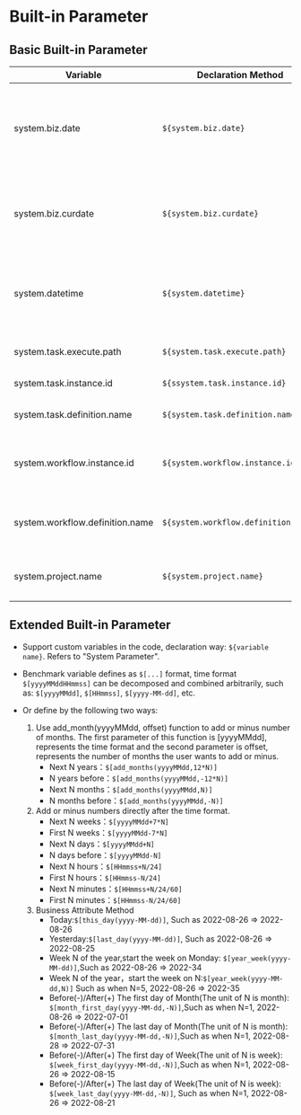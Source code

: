 # Built-in Parameter

## Basic Built-in Parameter

| Variable                        | Declaration Method                   | Meaning                                                                                     |
|---------------------------------|--------------------------------------|---------------------------------------------------------------------------------------------|
| system.biz.date                 | `${system.biz.date}`                 | The day before the schedule time of the daily scheduling instance, the format is `yyyyMMdd` |
| system.biz.curdate              | `${system.biz.curdate}`              | The schedule time of the daily scheduling instance, the format is `yyyyMMdd`                |
| system.datetime                 | `${system.datetime}`                 | The schedule time of the daily scheduling instance, the format is `yyyyMMddHHmmss`          |
| system.task.execute.path        | `${system.task.execute.path}`        | the absolute path of current executing task                                                 |
| system.task.instance.id         | `${ssystem.task.instance.id}`        | the instance id of current task                                                             |
| system.task.definition.name     | `${system.task.definition.name}`     | the definition name of current task                                                         |
| system.workflow.instance.id     | `${system.workflow.instance.id}`     | the instance id of the workflow to which current task belongs                               |
| system.workflow.definition.name | `${system.workflow.definition.name}` | the definition name of the workflow to which current task belongs                           |
| system.project.name             | `${system.project.name}`             | the name of the project to which current task belongs                                       |

## Extended Built-in Parameter

- Support custom variables in the code, declaration way: `${variable name}`. Refers to "System Parameter".

- Benchmark variable defines as `$[...]` format, time format `$[yyyyMMddHHmmss]` can be decomposed and combined arbitrarily, such as: `$[yyyyMMdd]`, `$[HHmmss]`, `$[yyyy-MM-dd]`, etc.

- Or define by the following two ways:

  1. Use add_month(yyyyMMdd, offset) function to add or minus number of months.
     The first parameter of this function is [yyyyMMdd], represents the time format and the second parameter is offset, represents the number of months the user wants to add or minus.
     - Next N years：`$[add_months(yyyyMMdd,12*N)]`
     - N years before：`$[add_months(yyyyMMdd,-12*N)]`
     - Next N months：`$[add_months(yyyyMMdd,N)]`
     - N months before：`$[add_months(yyyyMMdd,-N)]`
  2. Add or minus numbers directly after the time format.
     - Next N weeks：`$[yyyyMMdd+7*N]`
     - First N weeks：`$[yyyyMMdd-7*N]`
     - Next N days：`$[yyyyMMdd+N]`
     - N days before：`$[yyyyMMdd-N]`
     - Next N hours：`$[HHmmss+N/24]`
     - First N hours：`$[HHmmss-N/24]`
     - Next N minutes：`$[HHmmss+N/24/60]`
     - First N minutes：`$[HHmmss-N/24/60]`
  3. Business Attribute Method
     - Today:`$[this_day(yyyy-MM-dd)]`, Such as 2022-08-26 => 2022-08-26
     - Yesterday:`$[last_day(yyyy-MM-dd)]`, Such as 2022-08-26 => 2022-08-25
     - Week N of the year,start the week on Monday: `$[year_week(yyyy-MM-dd)]`,Such as 2022-08-26 => 2022-34
     - Week N of the year，start the week on N:`$[year_week(yyyy-MM-dd,N)]` Such as when N=5, 2022-08-26 => 2022-35
     - Before(-)/After(+) The first day of Month(The unit of N is month): `$[month_first_day(yyyy-MM-dd,-N)]`,Such as when N=1, 2022-08-26 => 2022-07-01
     - Before(-)/After(+) The last day of Month(The unit of N is month): `$[month_last_day(yyyy-MM-dd,-N)]`,Such as when N=1, 2022-08-28 => 2022-07-31
     - Before(-)/After(+) The first day of Week(The unit of N is week): `$[week_first_day(yyyy-MM-dd,-N)]`,Such as when N=1, 2022-08-26 => 2022-08-15
     - Before(-)/After(+) The last day of Week(The unit of N is week): `$[week_last_day(yyyy-MM-dd,-N)]`, Such as when N=1, 2022-08-26 => 2022-08-21

